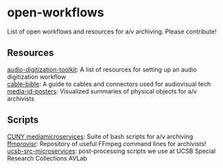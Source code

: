 # open-workflows

List of open workflows and resources for a/v archiving. Please contribute!


## Resources
[audio-digitization-toolkit](https://github.com/todrobbins/audio-digitization-toolkit): A list of resources for setting up an audio digitization workflow  
[cable-bible](https://github.com/amiaopensource/cable-bible): A guide to cables and connectors used for audiovisual tech  
[media-id-posters](https://github.com/ablwr/media-id-posters): Visualized summaries of physical objects for a/v archivists

## Scripts

[CUNY mediamicroservices](https://github.com/mediamicroservices/mm): Suite of bash scripts for a/v archiving  
[ffmprovisr](https://github.com/amiaopensource/ffmprovisr): Repository of useful FFmpeg command lines for archivists! 
[ucsb-src-microservices](https://github.com/brnco/ucsb-src-microservices): post-processing scripts we use at UCSB Special Research Collections AVLab